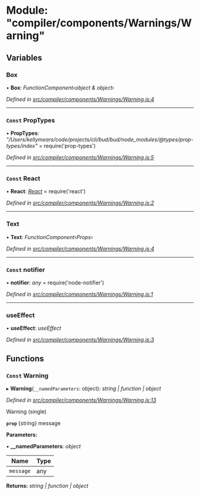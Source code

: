 # Module: "compiler/components/Warnings/Warning"

## Variables

###  Box

• **Box**: *FunctionComponent‹object & object›*

*Defined in [src/compiler/components/Warnings/Warning.js:4](https://github.com/roots/bud-support/blob/bd00b72/src/compiler/components/Warnings/Warning.js#L4)*

___

### `Const` PropTypes

• **PropTypes**: *"/Users/kellymears/code/projects/cli/bud/bud/node_modules/@types/prop-types/index"* = require('prop-types')

*Defined in [src/compiler/components/Warnings/Warning.js:5](https://github.com/roots/bud-support/blob/bd00b72/src/compiler/components/Warnings/Warning.js#L5)*

___

### `Const` React

• **React**: *[React](_compiler_hooks_usefocusstate_.md#const-react)* = require('react')

*Defined in [src/compiler/components/Warnings/Warning.js:2](https://github.com/roots/bud-support/blob/bd00b72/src/compiler/components/Warnings/Warning.js#L2)*

___

###  Text

• **Text**: *FunctionComponent‹Props›*

*Defined in [src/compiler/components/Warnings/Warning.js:4](https://github.com/roots/bud-support/blob/bd00b72/src/compiler/components/Warnings/Warning.js#L4)*

___

### `Const` notifier

• **notifier**: *any* = require('node-notifier')

*Defined in [src/compiler/components/Warnings/Warning.js:1](https://github.com/roots/bud-support/blob/bd00b72/src/compiler/components/Warnings/Warning.js#L1)*

___

###  useEffect

• **useEffect**: *useEffect*

*Defined in [src/compiler/components/Warnings/Warning.js:3](https://github.com/roots/bud-support/blob/bd00b72/src/compiler/components/Warnings/Warning.js#L3)*

## Functions

### `Const` Warning

▸ **Warning**(`__namedParameters`: object): *string | function | object*

*Defined in [src/compiler/components/Warnings/Warning.js:13](https://github.com/roots/bud-support/blob/bd00b72/src/compiler/components/Warnings/Warning.js#L13)*

Warning (single)

**`prop`** {string} message

**Parameters:**

▪ **__namedParameters**: *object*

Name | Type |
------ | ------ |
`message` | any |

**Returns:** *string | function | object*
